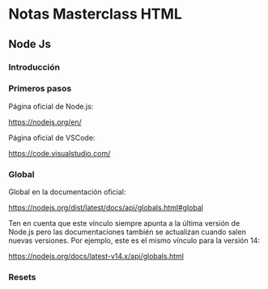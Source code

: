 # Notas Masterclass HTML

## Node Js

### Introducción

### Primeros pasos

Página oficial de Node.js:

https://nodejs.org/en/

 

Página oficial de VSCode:

https://code.visualstudio.com/

### Global

Global en la documentación oficial:

https://nodejs.org/dist/latest/docs/api/globals.html#global

Ten en cuenta que este vínculo siempre apunta a la última versión de Node.js pero las documentaciones también se actualizan cuando salen nuevas versiones. Por ejemplo, este es el mismo vínculo para la versión 14:

https://nodejs.org/docs/latest-v14.x/api/globals.html

### Resets
